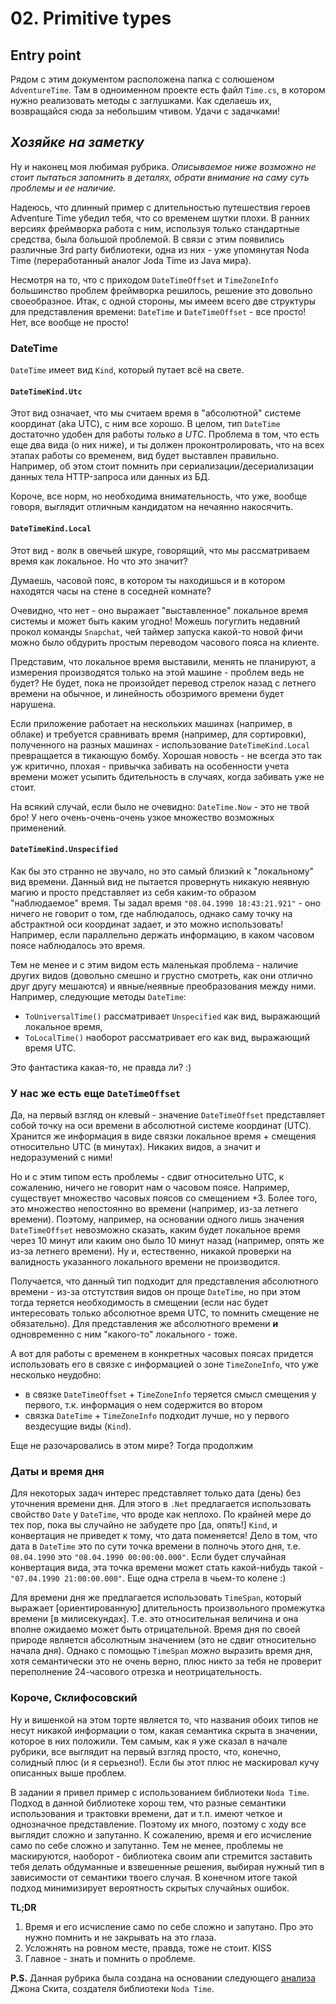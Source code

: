 # 02. Primitive types

## Entry point

Рядом с этим документом расположена папка с солюшеном `AdventureTime`. Там в одноименном проекте есть файл `Time.cs`, в котором нужно реализовать методы с заглушками. Как сделаешь их, возвращайся сюда за небольшим чтивом. Удачи с задачками!

## _Хозяйке на заметку_

Ну и наконец моя любимая рубрика. _Описываемое ниже возможно не стоит пытаться запомнить в деталях, обрати внимание на саму суть проблемы и ее наличие._

Надеюсь, что длинный пример с длительностью путешествия героев Adventure Time убедил тебя, что со временем шутки плохи. В ранних версиях фреймворка работа с ним, используя только стандартные средства, была большой проблемой. В связи с этим появились различные 3rd party библиотеки, одна из них - уже упомянутая Noda Time (переработанный аналог Joda Time из Java мира).

Несмотря на то, что с приходом `DateTimeOffset` и `TimeZoneInfo` большинство проблем фреймворка решилось, решение это довольно своеобразное. Итак, с одной стороны, мы имеем всего две структуры для представления времени: `DateTime` и `DateTimeOffset` - все просто! Нет, все вообще не просто!

### DateTime

`DateTime` имеет вид `Kind`, который путает всё на свете.

#### `DateTimeKind.Utc`

Этот вид означает, что мы считаем время в "абсолютной" системе координат (aka UTC), с ним все хорошо. В целом, тип `DateTime` достаточно удобен для работы _только в UTC_. Проблема в том, что есть еще два вида (о них ниже), и ты должен проконтролировать, что на всех этапах работы со временем, вид будет выставлен правильно. Например, об этом стоит помнить при сериализации/десериализации данных тела HTTP-запроса или данных из БД.

Короче, все норм, но необходима внимательность, что уже, вообще говоря, выглядит отличным кандидатом на нечаянно накосячить.

#### `DateTimeKind.Local`

Этот вид - волк в овечьей шкуре, говорящий, что мы рассматриваем время как локальное. Но что это значит?

Думаешь, часовой пояс, в котором ты находишься и в котором находятся часы на стене в соседней комнате?

Очевидно, что нет - оно выражает "выставленное" локальное время системы и может быть каким угодно! Можешь погуглить недавний прокол команды `Snapchat`, чей таймер запуска какой-то новой фичи можно было обдурить простым переводом часового пояса на клиенте.

Представим, что локальное время выставили, менять не планируют, а измерения производятся только на этой машине - проблем ведь не будет? Не будет, пока не произойдет перевод стрелок назад с летнего времени на обычное, и линейность обозримого времени будет нарушена.

Если приложение работает на нескольких машинах (например, в облаке) и требуется сравнивать время (например, для сортировки), полученного на разных машинах - использование `DateTimeKind.Local` превращается в тикающую бомбу. Хорошая новость - не всегда это так уж критично, плохая - привычка забивать на особенности учета времени может усыпить бдительность в случаях, когда забивать уже не стоит.

На всякий случай, если было не очевидно: `DateTime.Now` - это не твой бро! У него очень-очень-очень узкое множество возможных применений.

#### `DateTimeKind.Unspecified`

Как бы это странно не звучало, но это самый близкий к "локальному" вид времени. Данный вид не пытается провернуть никакую неявную магию и просто представляет из себя каким-то образом "наблюдаемое" время. Ты задал время `"08.04.1990 18:43:21.921"` - оно ничего не говорит о том, где наблюдалось, однако саму точку на абстрактной оси координат задает, и это можно использовать! Например, если параллельно держать информацию, в каком часовом поясе наблюдалось это время.

Тем не менее и с этим видом есть маленькая проблема - наличие других видов (довольно смешно и грустно смотреть, как они отлично друг другу мешаются) и явные/неявные преобразования между ними. Например, следующие методы `DateTime`:

- `ToUniversalTime()` рассматривает `Unspecified` как вид, выражающий локальное время,
- `ToLocalTime()` наоборот рассматривает его как вид, выражающий время UTC.

Это фантастика какая-то, не правда ли? :)

### У нас же есть еще `DateTimeOffset`

Да, на первый взгляд он клевый - значение `DateTimeOffset` представляет собой точку на оси времени в абсолютной системе координат (UTC). Хранится же информация в виде связки локальное время + смещения относительно UTC (в минутах). Никаких видов, а значит и недоразумений с ними!

Но и с этим типом есть проблемы - сдвиг относительно UTC, к сожалению, ничего не говорит нам о часовом поясе. Например, существует множество часовых поясов со смещением +3. Более того, это множество непостоянно во времени (например, из-за летнего времени). Поэтому, например, на основании одного лишь значения `DateTimeOffset` невозможно сказать, каким будет локальное время через 10 минут или каким оно было 10 минут назад (например, опять же из-за летнего времени). Ну и, естественно, никакой проверки на валидность указанного локального времени не производится.

Получается, что данный тип подходит для представления абсолютного времени - из-за отстутствия видов он проще `DateTime`, но при этом тогда теряется необходимость в смещении (если нас будет интересовать только абсолютное время UTC, то помнить смещение не обязательно). Для представления же абсолютного времени **и** одновременно с ним "какого-то" локального - тоже.

А вот для работы с временем в конкретных часовых поясах придется использовать его в связке с информацией о зоне `TimeZoneInfo`, что уже несколько неудобно:

- в связке `DateTimeOffset` + `TimeZoneInfo` теряется смысл смещения у первого, т.к. информация о нем содержится во втором
- связка `DateTime` + `TimeZoneInfo` подходит лучше, но у первого вездесущие виды (`Kind`).

Еще не разочаровались в этом мире? Тогда продолжим

### Даты и время дня

Для некоторых задач интерес представляет только дата (день) без уточнения времени дня. Для этого в `.Net` предлагается использовать свойство `Date` у `DateTime`, что вроде как неплохо. По крайней мере до тех пор, пока вы случайно не забудете про [да, опять!] `Kind`, и конвертация не приведет к тому, что дата поменяется! Дело в том, что дата в `DateTime` это по сути точка времени в полночь этого дня, т.е. `08.04.1990` это `"08.04.1990 00:00:00.000"`. Если будет случайная конвертация вида, эта точка времени может стать какой-нибудь такой - `"07.04.1990 21:00:00.000"`. Еще одна стрела в чьем-то колене :)

Для времени дня же предлагается использовать `TimeSpan`, который выражает [ориентированную] длительность произвольного промежутка времени [в милисекундах]. Т.е. это относительная величина и она вполне ожидаемо может быть отрицательной. Время дня по своей природе является абсолютным значением (это не сдвиг относительно начала дня). Однако с помощью `TimeSpan` _можно_ выразить время дня, хотя семантически это не очень верно, плюс никто за тебя не проверит переполнение 24-часового отрезка и неотрицательность.

### Короче, Склифосовский

Ну и вишенкой на этом торте является то, что названия обоих типов не несут никакой информации о том, какая семантика скрыта в значении, которое в них положили. Тем самым, как я уже сказал в начале рубрики, все выглядит на первый взгляд просто, что, конечно, солидный плюс (и я серьезно!). Если бы этот плюс не маскировал кучу описанных выше проблем.

В задании я привел пример с использованием библиотеки `Noda Time`. Подход в данной библиотеке хорош тем, что разные семантики использования и трактовки времени, дат и т.п. имеют четкое и однозначное представление. Поэтому их много, поэтому с ходу все выглядит сложно и запутанно. К сожалению, время и его исчисление само по себе сложно и запутанно. Тем не менее, проблемы не маскируются, наоборот - библиотека своим апи стремится заставить тебя делать обдуманные и взвешенные решения, выбирая нужный тип в зависимости от семантики твоего случая. В конечном итоге такой подход минимизирует вероятность скрытых случайных ошибок.

**TL;DR**

1. Время и его исчисление само по себе сложно и запутано. Про это нужно помнить и не закрывать на это глаза.
1. Усложнять на ровном месте, правда, тоже не стоит. KISS
1. Главное - знать и помнить о проблеме.

**P.S.** Данная рубрика была создана на основании следующего [анализа](http://blog.nodatime.org/2011/08/what-wrong-with-datetime-anyway.html) Джона Скита, создателя библиотеки `Noda Time`.
